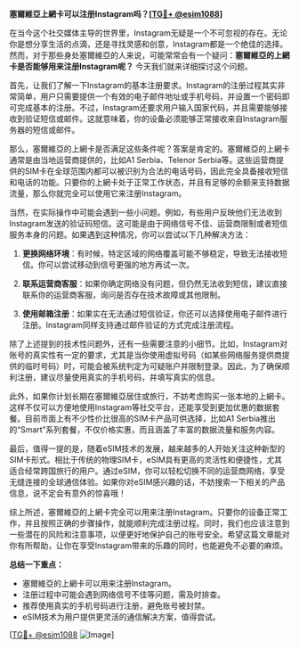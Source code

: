 **塞爾維亞上網卡可以注册Instagram吗？[[TG💪+ @esim1088](https://t.me/s/esim1088)]**

在当今这个社交媒体主导的世界里，Instagram无疑是一个不可忽视的存在。无论你是想分享生活的点滴，还是寻找灵感和创意，Instagram都是一个绝佳的选择。然而，对于那些身处塞爾維亞的人来说，可能常常会有一个疑问：**塞爾維亞的上網卡是否能够用来注册Instagram呢？** 今天我们就来详细探讨这个问题。

首先，让我们了解一下Instagram的基本注册要求。Instagram的注册过程其实非常简单，用户只需要提供一个有效的电子邮件地址或手机号码，并设置一个密码即可完成基本的注册。不过，Instagram还要求用户输入国家代码，并且需要能够接收到验证短信或邮件。这就意味着，你的设备必须能够正常接收来自Instagram服务器的短信或邮件。

那么，塞爾維亞的上網卡是否满足这些条件呢？答案是肯定的。塞爾維亞的上網卡通常是由当地运营商提供的，比如A1 Serbia、Telenor Serbia等。这些运营商提供的SIM卡在全球范围内都可以被识别为合法的电话号码，因此完全具备接收短信和电话的功能。只要你的上網卡处于正常工作状态，并且有足够的余额来支持数据流量，那么你就完全可以使用它来注册Instagram。

当然，在实际操作中可能会遇到一些小问题。例如，有些用户反映他们无法收到Instagram发送的验证码短信。这可能是由于网络信号不佳、运营商限制或者短信服务本身的问题。如果遇到这种情况，你可以尝试以下几种解决方法：

1. **更换网络环境**：有时候，特定区域的网络覆盖可能不够稳定，导致无法接收短信。你可以尝试移动到信号更强的地方再试一次。
   
2. **联系运营商客服**：如果你确定网络没有问题，但仍然无法收到短信，建议直接联系你的运营商客服，询问是否存在技术故障或其他限制。

3. **使用邮箱注册**：如果实在无法通过短信验证，你还可以选择使用电子邮件进行注册。Instagram同样支持通过邮件验证的方式完成注册流程。

除了上述提到的技术性问题外，还有一些需要注意的小细节。比如，Instagram对账号的真实性有一定的要求，尤其是当你使用虚拟号码（如某些网络服务提供商提供的临时号码）时，可能会被系统判定为可疑账户并限制登录。因此，为了确保顺利注册，建议尽量使用真实的手机号码，并填写真实的信息。

此外，如果你计划长期在塞爾維亞居住或旅行，不妨考虑购买一张本地的上網卡。这样不仅可以方便地使用Instagram等社交平台，还能享受到更加优惠的数据套餐。目前市面上有不少性价比很高的SIM卡产品可供选择，比如A1 Serbia推出的“Smart”系列套餐，不仅价格实惠，而且涵盖了丰富的数据流量和服务内容。

最后，值得一提的是，随着eSIM技术的发展，越来越多的人开始关注这种新型的SIM卡形式。相比于传统的物理SIM卡，eSIM具有更高的灵活性和便捷性，尤其适合经常跨国旅行的用户。通过eSIM，你可以轻松切换不同的运营商网络，享受无缝连接的全球通信体验。如果你对eSIM感兴趣的话，不妨搜索一下相关的产品信息，说不定会有意外的惊喜哦！

综上所述，塞爾維亞的上網卡完全可以用来注册Instagram。只要你的设备正常工作，并且按照正确的步骤操作，就能顺利完成注册过程。同时，我们也应该注意到一些潜在的风险和注意事项，以便更好地保护自己的账号安全。希望这篇文章能对你有所帮助，让你在享受Instagram带来的乐趣的同时，也能避免不必要的麻烦。

**总结一下重点：**
- 塞爾維亞的上網卡可以用来注册Instagram。
- 注册过程中可能会遇到网络信号不佳等问题，需及时排查。
- 推荐使用真实的手机号码进行注册，避免账号被封禁。
- eSIM技术为用户提供更灵活的通信解决方案，值得尝试。

[[TG💪+ @esim1088](https://t.me/s/esim1088) ![Image](https://i.postimg.cc/4NQfJmqS/Snipaste-2025-05-13-00-14-12.png)]